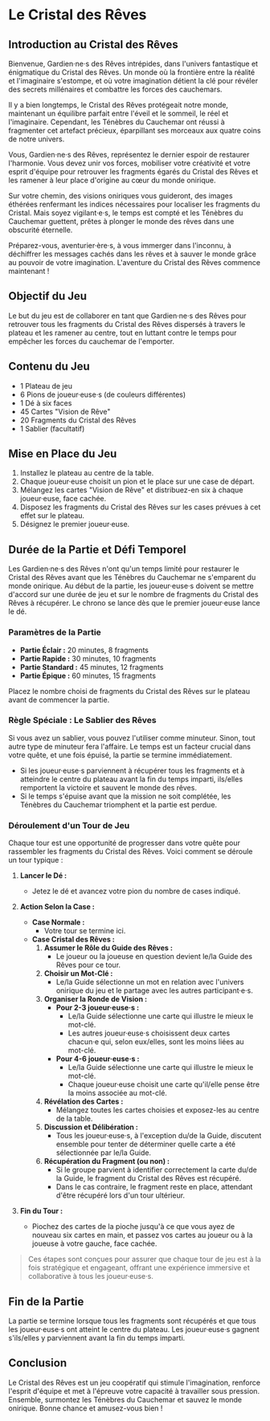# Le Cristal des Rêves

## Introduction au Cristal des Rêves

Bienvenue, Gardien·ne·s des Rêves intrépides, dans l'univers fantastique et énigmatique du Cristal des Rêves. Un monde où la frontière entre la réalité et l'imaginaire s'estompe, et où votre imagination détient la clé pour révéler des secrets millénaires et combattre les forces des cauchemars.

Il y a bien longtemps, le Cristal des Rêves protégeait notre monde, maintenant un équilibre parfait entre l'éveil et le sommeil, le réel et l'imaginaire. Cependant, les Ténèbres du Cauchemar ont réussi à fragmenter cet artefact précieux, éparpillant ses morceaux aux quatre coins de notre univers.

Vous, Gardien·ne·s des Rêves, représentez le dernier espoir de restaurer l'harmonie. Vous devez unir vos forces, mobiliser votre créativité et votre esprit d'équipe pour retrouver les fragments égarés du Cristal des Rêves et les ramener à leur place d'origine au cœur du monde onirique.

Sur votre chemin, des visions oniriques vous guideront, des images éthérées renfermant les indices nécessaires pour localiser les fragments du Cristal. Mais soyez vigilant·e·s, le temps est compté et les Ténèbres du Cauchemar guettent, prêtes à plonger le monde des rêves dans une obscurité éternelle.

Préparez-vous, aventurier·ère·s, à vous immerger dans l'inconnu, à déchiffrer les messages cachés dans les rêves et à sauver le monde grâce au pouvoir de votre imagination. L'aventure du Cristal des Rêves commence maintenant !

## Objectif du Jeu

Le but du jeu est de collaborer en tant que Gardien·ne·s des Rêves pour retrouver tous les fragments du Cristal des Rêves dispersés à travers le plateau et les ramener au centre, tout en luttant contre le temps pour empêcher les forces du cauchemar de l'emporter.

## Contenu du Jeu

- 1 Plateau de jeu
- 6 Pions de joueur·euse·s (de couleurs différentes)
- 1 Dé à six faces
- 45 Cartes "Vision de Rêve"
- 20 Fragments du Cristal des Rêves
- 1 Sablier (facultatif)

## Mise en Place du Jeu

1. Installez le plateau au centre de la table.
2. Chaque joueur·euse choisit un pion et le place sur une case de départ.
3. Mélangez les cartes "Vision de Rêve" et distribuez-en six à chaque joueur·euse, face cachée.
4. Disposez les fragments du Cristal des Rêves sur les cases prévues à cet effet sur le plateau.
5. Désignez le premier joueur·euse.

## Durée de la Partie et Défi Temporel

Les Gardien·ne·s des Rêves n'ont qu'un temps limité pour restaurer le Cristal des Rêves avant que les Ténèbres du Cauchemar ne s'emparent du monde onirique. Au début de la partie, les joueur·euse·s doivent se mettre d'accord sur une durée de jeu et sur le nombre de fragments du Cristal des Rêves à récupérer. Le chrono se lance dès que le premier joueur·euse lance le dé.

### Paramètres de la Partie

- **Partie Éclair :** 20 minutes, 8 fragments
- **Partie Rapide :** 30 minutes, 10 fragments
- **Partie Standard :** 45 minutes, 12 fragments
- **Partie Épique :** 60 minutes, 15 fragments

Placez le nombre choisi de fragments du Cristal des Rêves sur le plateau avant de commencer la partie.

### Règle Spéciale : Le Sablier des Rêves

Si vous avez un sablier, vous pouvez l'utiliser comme minuteur. Sinon, tout autre type de minuteur fera l'affaire. Le temps est un facteur crucial dans votre quête, et une fois épuisé, la partie se termine immédiatement.

- Si les joueur·euse·s parviennent à récupérer tous les fragments et à atteindre le centre du plateau avant la fin du temps imparti, ils/elles remportent la victoire et sauvent le monde des rêves.
- Si le temps s'épuise avant que la mission ne soit complétée, les Ténèbres du Cauchemar triomphent et la partie est perdue.

### Déroulement d'un Tour de Jeu

Chaque tour est une opportunité de progresser dans votre quête pour rassembler les fragments du Cristal des Rêves. Voici comment se déroule un tour typique :

1. **Lancer le Dé :** 
   - Jetez le dé et avancez votre pion du nombre de cases indiqué.

2. **Action Selon la Case :**
   - **Case Normale :**
     - Votre tour se termine ici.
   - **Case Cristal des Rêves :**
     1. **Assumer le Rôle du Guide des Rêves :**
        - Le joueur ou la joueuse en question devient le/la Guide des Rêves pour ce tour.
     2. **Choisir un Mot-Clé :**
        - Le/la Guide sélectionne un mot en relation avec l'univers onirique du jeu et le partage avec les autres participant·e·s.
     3. **Organiser la Ronde de Vision :**
        - **Pour 2-3 joueur·euse·s :** 
          - Le/la Guide sélectionne une carte qui illustre le mieux le mot-clé.
          - Les autres joueur·euse·s choisissent deux cartes chacun·e qui, selon eux/elles, sont les moins liées au mot-clé.
        - **Pour 4-6 joueur·euse·s :**
          - Le/la Guide sélectionne une carte qui illustre le mieux le mot-clé. 
          - Chaque joueur·euse choisit une carte qu'il/elle pense être la moins associée au mot-clé.
     4. **Révélation des Cartes :**
        - Mélangez toutes les cartes choisies et exposez-les au centre de la table.
     5. **Discussion et Délibération :**
        - Tous les joueur·euse·s, à l'exception du/de la Guide, discutent ensemble pour tenter de déterminer quelle carte a été sélectionnée par le/la Guide.
     6. **Récupération du Fragment (ou non) :**
        - Si le groupe parvient à identifier correctement la carte du/de la Guide, le fragment du Cristal des Rêves est récupéré.
        - Dans le cas contraire, le fragment reste en place, attendant d'être récupéré lors d'un tour ultérieur.

3. **Fin du Tour :**
   - Piochez des cartes de la pioche jusqu'à ce que vous ayez de nouveau six cartes en main, et passez vos cartes au joueur ou à la joueuse à votre gauche, face cachée.

> Ces étapes sont conçues pour assurer que chaque tour de jeu est à la fois stratégique et engageant, offrant une expérience immersive et collaborative à tous les joueur·euse·s.

## Fin de la Partie

La partie se termine lorsque tous les fragments sont récupérés et que tous les joueur·euse·s ont atteint le centre du plateau. Les joueur·euse·s gagnent s'ils/elles y parviennent avant la fin du temps imparti.

## Conclusion

Le Cristal des Rêves est un jeu coopératif qui stimule l'imagination, renforce l'esprit d'équipe et met à l'épreuve votre capacité à travailler sous pression. Ensemble, surmontez les Ténèbres du Cauchemar et sauvez le monde onirique. Bonne chance et amusez-vous bien !
